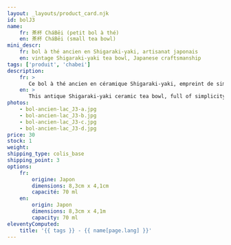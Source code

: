 ```yaml
---
layout: _layouts/product_card.njk
id: bolJ3
name:
    fr: 茶杯 CháBēi (petit bol à thé) 
    en: 茶杯 CháBēi (small tea bowl)
mini_descr:
    fr: bol à thé ancien en Shigaraki-yaki, artisanat japonais
    en: vintage Shigaraki-yaki tea bowl, Japanese craftsmanship
tags: ['produit', 'chabei']
description: 
    fr: >
       Ce bol à thé ancien en céramique Shigaraki-yaki, empreint de simplicité et de caractère. Ses textures brutes et nuances naturelles, teintées d’un vert évoquant la quiétude d’un lac,<!--more--> racontent l’histoire d’un savoir-faire ancestral. Un objet rare, parfait pour savourer le thé dans une sérénité authentique.
    en: >
       This antique Shigaraki-yaki ceramic tea bowl, full of simplicity and character. Its raw textures and natural tones, tinted with a green reminiscent of a tranquil lake,<!--more--> tell the story of ancestral craftsmanship. A rare piece, perfect for enjoying tea in authentic serenity.
photos:
    - bol-ancien-lac_J3-a.jpg
    - bol-ancien-lac_J3-b.jpg
    - bol-ancien-lac_J3-c.jpg
    - bol-ancien-lac_J3-d.jpg
price: 30
stock: 1
weight: 
shipping_type: colis_base
shipping_point: 3
options:
    fr:
        origine: Japon
        dimensions: 8,3cm x 4,1cm
        capacité: 70 ml
    en:
        origin: Japon
        dimensions: 8,3cm x 4,1m
        capacity: 70 ml
eleventyComputed:
    title: '{{ tags }} - {{ name[page.lang] }}'
---
```

